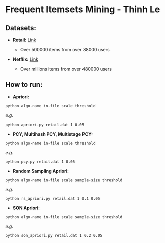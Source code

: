 # Frequent Itemsets Mining - Thinh Le

## Datasets:

-   **Retail:** [Link](http://fimi.uantwerpen.be/data/retail.dat)
    -   Over 500000 items from over 88000 users

-   **Netflix:** [Link](https://drive.google.com/file/d/1EX_2Pkid6EC4H-4KN0kP_S_89GKaTnXo)
    -   Over millions items from over 480000 users

## How to run:

-   **Apriori:**

```
python algo-name in-file scale threshold
```

_e.g._

```
python apriori.py retail.dat 1 0.05
```

-   **PCY, Multihash PCY, Multistage PCY:**

```
python algo-name in-file scale threshold
```

_e.g._

```
python pcy.py retail.dat 1 0.05
```

-   **Random Sampling Apriori:**

```
python algo-name in-file scale sample-size threshold
```

_e.g._

```
python rs_apriori.py retail.dat 1 0.1 0.05
```

-   **SON Apriori:**

```
python algo-name in-file scale sample-size threshold
```

_e.g._

```
python son_apriori.py retail.dat 1 0.2 0.05
```
